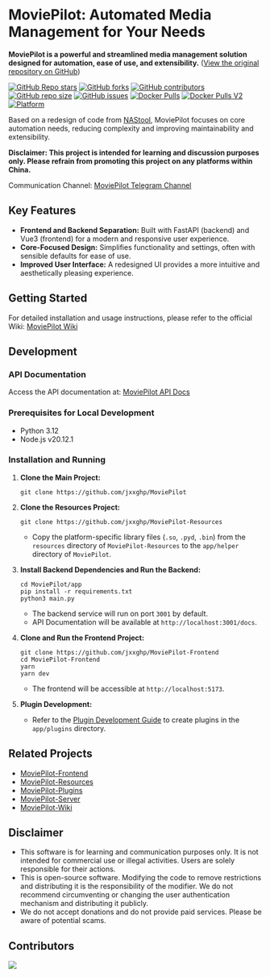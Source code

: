 # MoviePilot: Automated Media Management for Your Needs

**MoviePilot is a powerful and streamlined media management solution designed for automation, ease of use, and extensibility.** ([View the original repository on GitHub](https://github.com/jxxghp/MoviePilot))

[![GitHub Repo stars](https://img.shields.io/github/stars/jxxghp/MoviePilot?style=for-the-badge)](https://github.com/jxxghp/MoviePilot)
[![GitHub forks](https://img.shields.io/github/forks/jxxghp/MoviePilot?style=for-the-badge)](https://github.com/jxxghp/MoviePilot)
[![GitHub contributors](https://img.shields.io/github/contributors/jxxghp/MoviePilot?style=for-the-badge)](https://github.com/jxxghp/MoviePilot)
[![GitHub repo size](https://img.shields.io/github/repo-size/jxxghp/MoviePilot?style=for-the-badge)](https://github.com/jxxghp/MoviePilot)
[![GitHub issues](https://img.shields.io/github/issues/jxxghp/MoviePilot?style=for-the-badge)](https://github.com/jxxghp/MoviePilot)
[![Docker Pulls](https://img.shields.io/docker/pulls/jxxghp/moviepilot?style=for-the-badge)](https://hub.docker.com/r/jxxghp/moviepilot)
[![Docker Pulls V2](https://img.shields.io/docker/pulls/jxxghp/moviepilot-v2?style=for-the-badge)](https://hub.docker.com/r/jxxghp/moviepilot-v2)
[![Platform](https://img.shields.io/badge/platform-Windows%20%7C%20Linux%20%7C%20Synology-blue?style=for-the-badge)](https://github.com/jxxghp/MoviePilot)

Based on a redesign of code from [NAStool](https://github.com/NAStool/nas-tools), MoviePilot focuses on core automation needs, reducing complexity and improving maintainability and extensibility.

**Disclaimer: This project is intended for learning and discussion purposes only.  Please refrain from promoting this project on any platforms within China.**

Communication Channel: [MoviePilot Telegram Channel](https://t.me/moviepilot_channel)

## Key Features

*   **Frontend and Backend Separation:** Built with FastAPI (backend) and Vue3 (frontend) for a modern and responsive user experience.
*   **Core-Focused Design:** Simplifies functionality and settings, often with sensible defaults for ease of use.
*   **Improved User Interface:** A redesigned UI provides a more intuitive and aesthetically pleasing experience.

## Getting Started

For detailed installation and usage instructions, please refer to the official Wiki: [MoviePilot Wiki](https://wiki.movie-pilot.org)

## Development

### API Documentation

Access the API documentation at: [MoviePilot API Docs](https://api.movie-pilot.org)

### Prerequisites for Local Development

*   Python 3.12
*   Node.js v20.12.1

### Installation and Running

1.  **Clone the Main Project:**
    ```shell
    git clone https://github.com/jxxghp/MoviePilot
    ```
2.  **Clone the Resources Project:**
    ```shell
    git clone https://github.com/jxxghp/MoviePilot-Resources
    ```
    *   Copy the platform-specific library files (`.so`, `.pyd`, `.bin`) from the `resources` directory of `MoviePilot-Resources` to the `app/helper` directory of `MoviePilot`.

3.  **Install Backend Dependencies and Run the Backend:**
    ```shell
    cd MoviePilot/app
    pip install -r requirements.txt
    python3 main.py
    ```
    *   The backend service will run on port `3001` by default.
    *   API Documentation will be available at `http://localhost:3001/docs`.

4.  **Clone and Run the Frontend Project:**
    ```shell
    git clone https://github.com/jxxghp/MoviePilot-Frontend
    cd MoviePilot-Frontend
    yarn
    yarn dev
    ```
    *   The frontend will be accessible at `http://localhost:5173`.

5.  **Plugin Development:**
    *   Refer to the [Plugin Development Guide](https://wiki.movie-pilot.org/zh/plugindev) to create plugins in the `app/plugins` directory.

## Related Projects

*   [MoviePilot-Frontend](https://github.com/jxxghp/MoviePilot-Frontend)
*   [MoviePilot-Resources](https://github.com/jxxghp/MoviePilot-Resources)
*   [MoviePilot-Plugins](https://github.com/jxxghp/MoviePilot-Plugins)
*   [MoviePilot-Server](https://github.com/jxxghp/MoviePilot-Server)
*   [MoviePilot-Wiki](https://github.com/jxxghp/MoviePilot-Wiki)

## Disclaimer

*   This software is for learning and communication purposes only. It is not intended for commercial use or illegal activities. Users are solely responsible for their actions.
*   This is open-source software. Modifying the code to remove restrictions and distributing it is the responsibility of the modifier. We do not recommend circumventing or changing the user authentication mechanism and distributing it publicly.
*   We do not accept donations and do not provide paid services. Please be aware of potential scams.

## Contributors

<a href="https://github.com/jxxghp/MoviePilot/graphs/contributors">
  <img src="https://contrib.rocks/image?repo=jxxghp/MoviePilot" />
</a>